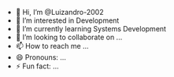 - 👋 Hi, I’m @Luizandro-2002
- 👀 I’m interested in Development
- 🌱 I’m currently learning Systems Development
- 💞️ I’m looking to collaborate on ...
- 📫 How to reach me ...
- 😄 Pronouns: ...
- ⚡ Fun fact: ...

<!---
Luizandro-2002/Luizandro-2002 is a ✨ special ✨ repository because its `README.md` (this file) appears on your GitHub profile.
You can click the Preview link to take a look at your changes.
--->
